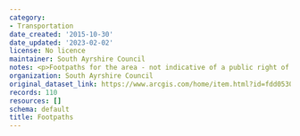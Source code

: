 ```yaml
---
category:
- Transportation
date_created: '2015-10-30'
date_updated: '2023-02-02'
license: No licence
maintainer: South Ayrshire Council
notes: <p>Footpaths for the area - not indicative of a public right of way</p>
organization: South Ayrshire Council
original_dataset_link: https://www.arcgis.com/home/item.html?id=fdd0530913d84cf398ab315c86278a06
records: 110
resources: []
schema: default
title: Footpaths
---
```

